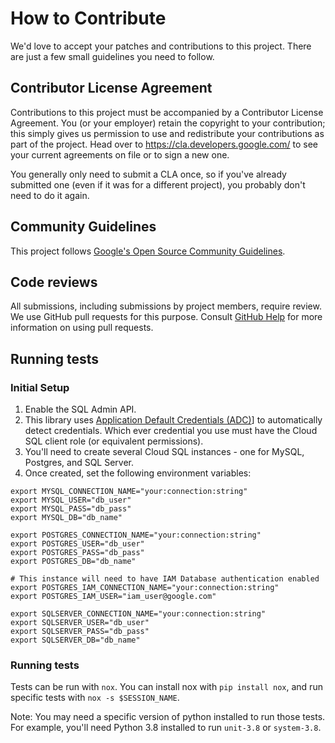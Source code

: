 # How to Contribute

We'd love to accept your patches and contributions to this project. There are
just a few small guidelines you need to follow.

## Contributor License Agreement

Contributions to this project must be accompanied by a Contributor License
Agreement. You (or your employer) retain the copyright to your contribution;
this simply gives us permission to use and redistribute your contributions as
part of the project. Head over to <https://cla.developers.google.com/> to see
your current agreements on file or to sign a new one.

You generally only need to submit a CLA once, so if you've already submitted one
(even if it was for a different project), you probably don't need to do it
again.

## Community Guidelines

This project follows
[Google's Open Source Community Guidelines](https://opensource.google.com/conduct/).

## Code reviews

All submissions, including submissions by project members, require review. We
use GitHub pull requests for this purpose. Consult
[GitHub Help](https://help.github.com/articles/about-pull-requests/) for more
information on using pull requests.

## Running tests

### Initial Setup

1. Enable the SQL Admin API.
2. This library uses [Application Default Credentials (ADC)][adc]] to 
  automatically detect credentials. Which ever credential you use must have the
  Cloud SQL client role (or equivalent permissions). 
3. You'll need to create several Cloud SQL instances - one for MySQL, Postgres,
  and SQL Server. 
2. Once created, set the following environment variables:
```
export MYSQL_CONNECTION_NAME="your:connection:string"
export MYSQL_USER="db_user"
export MYSQL_PASS="db_pass"
export MYSQL_DB="db_name"

export POSTGRES_CONNECTION_NAME="your:connection:string"
export POSTGRES_USER="db_user"
export POSTGRES_PASS="db_pass"
export POSTGRES_DB="db_name"

# This instance will need to have IAM Database authentication enabled
export POSTGRES_IAM_CONNECTION_NAME="your:connection:string"
export POSTGRES_IAM_USER="iam_user@google.com"

export SQLSERVER_CONNECTION_NAME="your:connection:string"
export SQLSERVER_USER="db_user"
export SQLSERVER_PASS="db_pass"
export SQLSERVER_DB="db_name"
```

### Running tests 

Tests can be run with `nox`. You can install nox with `pip install nox`, and
run specific tests with `nox -s $SESSION_NAME`.

Note: You may need a specific version of python installed to run those tests.
For example, you'll need Python 3.8 installed to run `unit-3.8` or 
`system-3.8`.

[adc]: https://cloud.google.com/docs/authentication/best-practices-applications#overview_of_application_default_credentials
